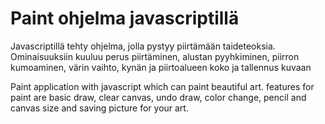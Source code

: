 <h1>Paint ohjelma javascriptillä</h1>

Javascriptillä tehty ohjelma, jolla pystyy piirtämään taideteoksia.
Ominaisuuksiin kuuluu perus piirtäminen, alustan pyyhkiminen, piirron kumoaminen, värin vaihto, kynän ja piirtoalueen koko ja tallennus kuvaan

Paint application with javascript which can paint beautiful art.
features for paint are basic draw, clear canvas, undo draw, color change, pencil and canvas size and saving picture for your art.
